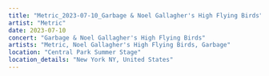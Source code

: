 ```yaml
---
title: "Metric_2023-07-10_Garbage & Noel Gallagher's High Flying Birds"
artist: "Metric"
date: 2023-07-10
concert: "Garbage & Noel Gallagher's High Flying Birds"
artists: "Metric, Noel Gallagher's High Flying Birds, Garbage"
location: "Central Park Summer Stage"
location_details: "New York NY, United States"
---
```

